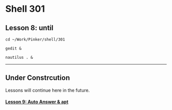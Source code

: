 # Shell 301
## Lesson 8: until

`cd ~/Work/Pinker/shell/301`

`gedit &`

`nautilus . &`
___

## Under Constrcution
Lessons will continue here in the future.

#### [Lesson 9: Auto Answer & apt](https://github.com/inkVerb/pinker/blob/master/301-shell/Lesson-09.md)
